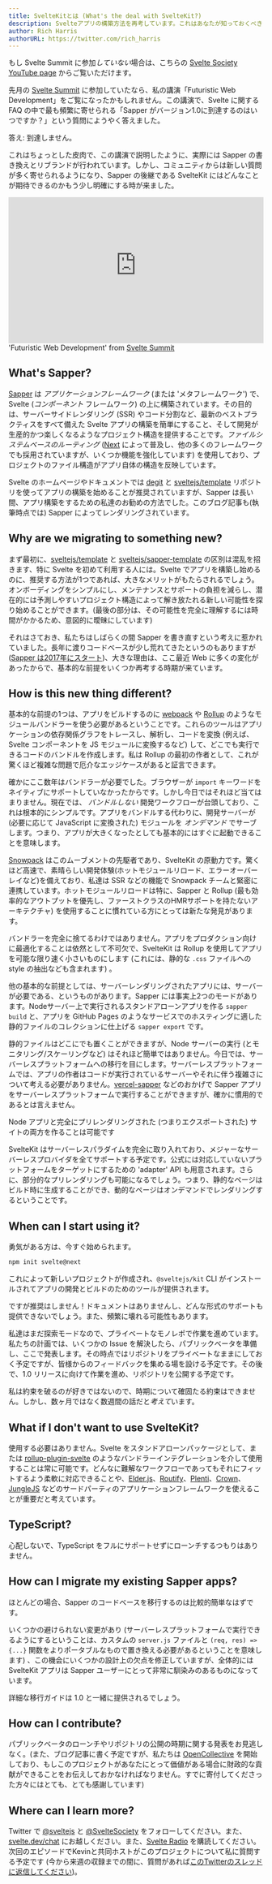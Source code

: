 ```yaml
---
title: SvelteKitとは (What's the deal with SvelteKit?)
description: Svelteアプリの構築方法を再考しています。これはあなたが知っておくべきことです
author: Rich Harris
authorURL: https://twitter.com/rich_harris
---
```


<aside><p>もし Svelte Summit に参加<em>していない</em>場合は、こちらの <a href="https://www.youtube.com/c/SvelteSociety/videos">Svelte Society YouTube page</a> からご覧いただけます。</p></aside>

先月の [Svelte Summit](https://sveltesummit.com/) に参加していたなら、私の講演「Futuristic Web Development」をご覧になったかもしれません。この講演で、Svelte に関する FAQ の中で最も頻繁に寄せられる「Sapper がバージョン1.0に到達するのはいつですか？」という質問にようやく答えました。

答え: 到達しません。

これはちょっとした皮肉で、この講演で説明したように、実際には Sapper の書き換えとリブランドが行われています。しかし、コミュニティからは新しい質問が多く寄せられるようになり、Sapper の後継である SvelteKit にはどんなことが期待できるのかもう少し明確にする時が来ました。

<div class="max">
<figure style="max-width: 960px; margin: 0 auto">
<div style="height: 0; padding: 0 0 57.1% 0; position: relative; margin: 0 auto;">
	<iframe style="position: absolute; width: 100%; height: 100%; left: 0; top: 0; margin: 0;" src="https://www.youtube-nocookie.com/embed/qSfdtmcZ4d0" frameborder="0" allow="accelerometer; autoplay; encrypted-media; gyroscope; picture-in-picture" allowfullscreen></iframe>
</div>

<figcaption>'Futuristic Web Development' from <a href="https://sveltesummit.com/">Svelte Summit</a></figcaption>
</figure>
</div>

## What's Sapper?

[Sapper](https://sapper.svelte.dev) は _アプリケーションフレームワーク_ (または 'メタフレームワーク') で、Svelte (_コンポーネント_ フレームワーク) の上に構築されています。その目的は、サーバーサイドレンダリング (SSR) やコード分割など、最新のベストプラクティスをすべて備えた Svelte アプリの構築を簡単にすること、そして開発が生産的かつ楽しくなるようなプロジェクト構造を提供することです。_ファイルシステムベースのルーティング_ ([Next](https://nextjs.org/) によって普及し、他の多くのフレームワークでも採用されていますが、いくつか機能を強化しています) を使用しており、プロジェクトのファイル構造がアプリ自体の構造を反映しています。

Svelte のホームページやドキュメントでは [degit](https://github.com/Rich-Harris/degit) と [sveltejs/template](https://github.com/sveltejs/template) リポジトリを使ってアプリの構築を始めることが推奨されていますが、Sapper は長い間、アプリ構築をするための私達のお勧めの方法でした。このブログ記事も(執筆時点では) Sapper によってレンダリングされています。


## Why are we migrating to something new?

まず最初に、[sveltejs/template](https://github.com/sveltejs/template) と [sveltejs/sapper-template](https://github.com/sveltejs/sapper-template) の区別は混乱を招きます、特に Svelte を初めて利用する人には。Svelte でアプリを構築し始めるのに、推奨する方法が1つであれば、大きなメリットがもたらされるでしょう。オンボーディングをシンプルにし、メンテナンスとサポートの負担を減らし、潜在的には予測しやすいプロジェクト構造によって解き放たれる新しい可能性を探り始めることができます。(最後の部分は、その可能性を完全に理解するには時間がかかるため、意図的に曖昧にしています)

それはさておき、私たちはしばらくの間 Sapper を書き直すという考えに惹かれていました。長年に渡りコードベースが少し荒れてきたというのもありますが ([Sapper は2017年にスタート](/blog/sapper-towards-the-ideal-web-app-framework))、大きな理由は、ここ最近 Web に多くの変化があったからで、基本的な前提をいくつか再考する時期が来ています。


## How is this new thing different?

基本的な前提の1つは、アプリをビルドするのに [webpack](https://webpack.js.org/) や [Rollup](http://rollupjs.org/) のようなモジュールバンドラーを使う必要があるということです。これらのツールはアプリケーションの依存関係グラフをトレースし、解析し、コードを変換 (例えば、Svelte コンポーネントを JS モジュールに変換するなど) して、どこでも実行できるコードのバンドルを作成します。私は Rollup の最初の作者として、これが驚くほど複雑な問題で厄介なエッジケースがあると証言できます。

確かにここ数年はバンドラーが必要でした。ブラウザーが `import` キーワードをネイティブにサポートしていなかったからです。しかし今日ではそれほど当てはまりません。現在では、 _バンドルしない_ 開発ワークフローが台頭しており、これは根本的にシンプルです。アプリをバンドルする代わりに、開発サーバーが (必要に応じて JavaScript に変換された) モジュールを _オンデマンド_ でサーブします。つまり、アプリが大きくなったとしても基本的にはすぐに起動できることを意味します。

[Snowpack](https://www.snowpack.dev/) はこのムーブメントの先駆者であり、SvelteKit の原動力です。驚くほど高速で、素晴らしい開発体験(ホットモジュールリロード、エラーオーバーレイなど)を備えており、私達は SSR などの機能で Snowpack チームと緊密に連携しています。ホットモジュールリロードは特に、Sapper と Rollup (最も効率的なアウトプットを優先し、ファーストクラスのHMRサポートを持たないアーキテクチャ) を使用することに慣れている方にとっては新たな発見があります。

バンドラーを完全に捨てるわけではありません。アプリをプロダクション向けに最適化することは依然として不可欠で、SvelteKit は Rollup を使用してアプリを可能な限り速く小さいものにします (これには、静的な `.css` ファイルへの style の抽出なども含まれます) 。

他の基本的な前提としては、サーバーレンダリングされたアプリには、サーバーが必要である、というものがあります。Sapper には事実上2つのモードがあります。Nodeサーバー上で実行されるスタンドアローンアプリを作る `sapper build` と、アプリを GitHub Pages のようなサービスでのホスティングに適した静的ファイルのコレクションに仕上げる `sapper export` です。

静的ファイルはどこにでも置くことができますが、Node サーバーの実行 (とモニタリング/スケーリングなど) はそれほど簡単ではありません。今日では、サーバーレスプラットフォームへの移行を目にします。サーバーレスプラットフォームでは、アプリの作者はコードが実行されているサーバーやそれに伴う複雑さについて考える必要がありません。[vercel-sapper](https://github.com/thgh/vercel-sapper) などのおかげで Sapper アプリをサーバーレスプラットフォームで実行することができますが、確かに慣用的であるとは言えません。

<aside><p>Node アプリと完全にプリレンダリングされた (つまりエクスポートされた) サイトの両方を作ることは可能です</a></p></aside>

SvelteKit はサーバーレスパラダイムを完全に取り入れており、メジャーなサーバーレスプロバイダを全てサポートする予定です。公式には対応していないプラットフォームをターゲットにするための 'adapter' API も用意されます。さらに、部分的なプリレンダリングも可能になるでしょう。つまり、静的なページはビルド時に生成することができ、動的なページはオンデマンドでレンダリングするということです。 

## When can I start using it?

勇気がある方は、今すぐ始められます。

```bash
npm init svelte@next
```

これによって新しいプロジェクトが作成され、`@sveltejs/kit` CLI がインストールされてアプリの開発とビルドのためのツールが提供されます。

ですが推奨はしません！ドキュメントはありませんし、どんな形式のサポートも提供できないでしょう。また、頻繁に壊れる可能性もあります。

私達はまだ探索モードなので、プライベートなモノレポで作業を進めています。私たちの計画では、いくつかの Issue を解決したら、パブリックベータを準備し、ここで発表します。その時点ではリポジトリをプライベートなままにしておく予定ですが、皆様からのフィードバックを集める場を設ける予定です。その後で、1.0 リリースに向けて作業を進め、リポジトリを公開する予定です。

私は約束を破るのが好きではないので、時期について確固たる約束はできません。しかし、数ヶ月ではなく数週間の話だと*考えて*います。

## What if I don't want to use SvelteKit?

使用する必要はありません。Svelte をスタンドアローンパッケージとして、または [rollup-plugin-svelte](https://github.com/sveltejs/rollup-plugin-svelte) のようなバンドラーインテグレーションを介して使用することは常に可能です。どんなに難解なワークフローであってもそれにフィットするよう柔軟に対応できることや、[Elder.js](https://github.com/Elderjs/elderjs)、[Routify](https://routify.dev/)、[Plenti](https://plenti.co/)、[Crown](https://crownframework.com/)、[JungleJS](https://www.junglejs.org/) などのサードパーティのアプリケーションフレームワークを使えることが重要だと考えています。


## TypeScript?

心配しないで、TypeScript をフルにサポートせずにローンチするつもりはありません。

## How can I migrate my existing Sapper apps?

ほとんどの場合、Sapper のコードベースを移行するのは比較的簡単なはずです。

いくつかの避けられない変更があり (サーバーレスプラットフォームで実行できるようにするということは、カスタムの `server.js` ファイルと `(req, res) => {...}` 関数をよりポータブルなもので置き換える必要があるということを意味します) 、この機会にいくつかの設計上の欠点を修正していますが、全体的には SvelteKit アプリは Sapper ユーザーにとって非常に馴染みのあるものになっています。

詳細な移行ガイドは 1.0 と一緒に提供されるでしょう。

## How can I contribute?

パブリックベータのローンチやリポジトリの公開の時期に関する発表をお見逃しなく。(また、ブログ記事に書く予定ですが、私たちは [OpenCollective](https://opencollective.com/svelte) を開始しており、もしこのプロジェクトがあなたにとって価値がある場合に財政的な貢献ができることをお伝えしておかなければなりません。すでに寄付してくださった方々にはとても、とても感謝しています)

## Where can I learn more?

Twitter で [@sveltejs](https://twitter.com/sveltejs) と [@SvelteSociety](https://twitter.com/SvelteSociety) をフォローしてください。また、[svelte.dev/chat](/chat) にお越しください。また、[Svelte Radio](https://www.svelteradio.com/) を購読してください。次回のエピソードでKevinと共同ホストがこのプロジェクトについて私に質問する予定です (今から来週の収録までの間に、質問があれば[このTwitterのスレッドに返信してください](https://twitter.com/Rich_Harris/status/1323376048571121665))。
